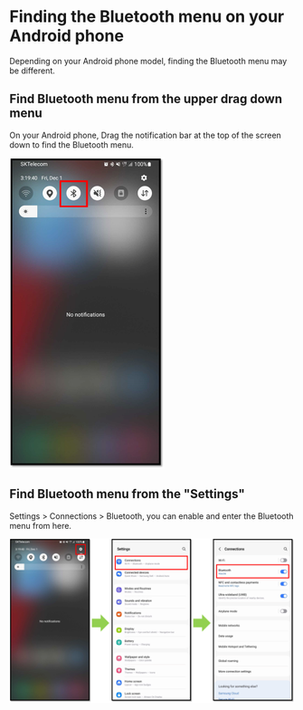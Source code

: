 # Finding the Bluetooth menu on your Android phone

Depending on your Android phone model, finding the Bluetooth menu may be different.

## Find Bluetooth menu from the upper drag down menu

On your Android phone, Drag the notification bar at the top of the screen down to find the Bluetooth menu.

<div align="left">

<img src="../../.gitbook/assets/블루투스-eng01.png" alt="" width="274">

</div>

## Find Bluetooth menu from the "Settings"

Settings > Connections > Bluetooth, you can enable and enter the Bluetooth menu from here.

<div align="left">

<img src="../../.gitbook/assets/블루투스-eng02.png" alt="">

</div>
